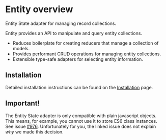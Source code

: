 # Entity overview

Entity State adapter for managing record collections.

Entity provides an API to manipulate and query entity collections.

- Reduces boilerplate for creating reducers that manage a collection of models.
- Provides performant CRUD operations for managing entity collections.
- Extensible type-safe adapters for selecting entity information.

## Installation 

Detailed installation instructions can be found on the [Installation](guide/entity/install) page.

## Important! 

The Entity State adapter is only compatible with plain javascript objects. This means, for example, you cannot use it to store ES6 class instances. See issue [#976](https://github.com/ngrx/platform/issues/976). Unfortunately for you, the linked issue does not explain *why* we made this decision.
